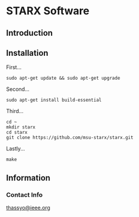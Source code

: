 # STARX Software

## Introduction

## Installation

First...

```
sudo apt-get update && sudo apt-get upgrade
```

Second...

```
sudo apt-get install build-essential
```

Third...

```
cd ~
mkdir starx
cd starx
git clone https://github.com/msu-starx/starx.git
```

Lastly...

```
make
```

## Information

### Contact Info

thassyo@ieee.org
